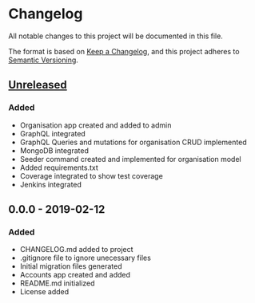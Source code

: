 # Changelog
All notable changes to this project will be documented in this file.

The format is based on [Keep a Changelog](https://keepachangelog.com/en/1.0.0/),
and this project adheres to [Semantic Versioning](https://semver.org/spec/v2.0.0.html).

## [Unreleased]

### Added
 - Organisation app created and added to admin
 - GraphQL integrated
 - GraphQL Queries and mutations for organisation CRUD implemented
 - MongoDB integrated
 - Seeder command created and implemented for organisation model
 - Added requirements.txt
 - Coverage integrated to show test coverage
 - Jenkins integrated

## 0.0.0 - 2019-02-12

### Added
- CHANGELOG.md added to project
- .gitignore file to ignore unecessary files
- Initial migration files generated
- Accounts app created and added
- README.md initialized
- License added

[Unreleased]: https://github.com/ngunyimacharia/qetela-server/compare/v0.0.0...HEAD
